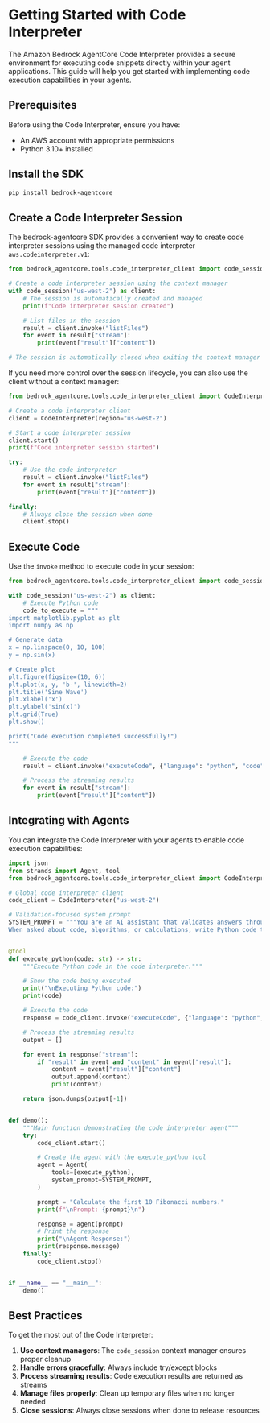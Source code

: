 # Getting Started with Code Interpreter

The Amazon Bedrock AgentCore Code Interpreter provides a secure environment for executing code snippets directly within your agent applications. This guide will help you get started with implementing code execution capabilities in your agents.

## Prerequisites

Before using the Code Interpreter, ensure you have:

- An AWS account with appropriate permissions
- Python 3.10+ installed

## Install the SDK

```bash
pip install bedrock-agentcore
```

## Create a Code Interpreter Session

The bedrock-agentcore SDK provides a convenient way to create code interpreter sessions using the managed code interpreter `aws.codeinterpreter.v1`:

```python
from bedrock_agentcore.tools.code_interpreter_client import code_session

# Create a code interpreter session using the context manager
with code_session("us-west-2") as client:
    # The session is automatically created and managed
    print(f"Code interpreter session created")

    # List files in the session
    result = client.invoke("listFiles")
    for event in result["stream"]:
        print(event["result"]["content"])

# The session is automatically closed when exiting the context manager
```

If you need more control over the session lifecycle, you can also use the client without a context manager:

```python
from bedrock_agentcore.tools.code_interpreter_client import CodeInterpreter

# Create a code interpreter client
client = CodeInterpreter(region="us-west-2")

# Start a code interpreter session
client.start()
print(f"Code interpreter session started")

try:
    # Use the code interpreter
    result = client.invoke("listFiles")
    for event in result["stream"]:
        print(event["result"]["content"])

finally:
    # Always close the session when done
    client.stop()
```

## Execute Code

Use the `invoke` method to execute code in your session:

```python
from bedrock_agentcore.tools.code_interpreter_client import code_session

with code_session("us-west-2") as client:
    # Execute Python code
    code_to_execute = """
import matplotlib.pyplot as plt
import numpy as np

# Generate data
x = np.linspace(0, 10, 100)
y = np.sin(x)

# Create plot
plt.figure(figsize=(10, 6))
plt.plot(x, y, 'b-', linewidth=2)
plt.title('Sine Wave')
plt.xlabel('x')
plt.ylabel('sin(x)')
plt.grid(True)
plt.show()

print("Code execution completed successfully!")
"""

    # Execute the code
    result = client.invoke("executeCode", {"language": "python", "code": code_to_execute})

    # Process the streaming results
    for event in result["stream"]:
        print(event["result"]["content"])
```

## Integrating with Agents

You can integrate the Code Interpreter with your agents to enable code execution capabilities:

```python
import json
from strands import Agent, tool
from bedrock_agentcore.tools.code_interpreter_client import CodeInterpreter

# Global code interpreter client
code_client = CodeInterpreter("us-west-2")

# Validation-focused system prompt
SYSTEM_PROMPT = """You are an AI assistant that validates answers through code execution.
When asked about code, algorithms, or calculations, write Python code to verify your answers."""


@tool
def execute_python(code: str) -> str:
    """Execute Python code in the code interpreter."""

    # Show the code being executed
    print("\nExecuting Python code:")
    print(code)

    # Execute the code
    response = code_client.invoke("executeCode", {"language": "python", "code": code})

    # Process the streaming results
    output = []

    for event in response["stream"]:
        if "result" in event and "content" in event["result"]:
            content = event["result"]["content"]
            output.append(content)
            print(content)

    return json.dumps(output[-1])


def demo():
    """Main function demonstrating the code interpreter agent"""
    try:
        code_client.start()

        # Create the agent with the execute_python tool
        agent = Agent(
            tools=[execute_python],
            system_prompt=SYSTEM_PROMPT,
        )

        prompt = "Calculate the first 10 Fibonacci numbers."
        print(f"\nPrompt: {prompt}\n")

        response = agent(prompt)
        # Print the response
        print("\nAgent Response:")
        print(response.message)
    finally:
        code_client.stop()


if __name__ == "__main__":
    demo()
```

## Best Practices

To get the most out of the Code Interpreter:

1. **Use context managers**: The `code_session` context manager ensures proper cleanup
2. **Handle errors gracefully**: Always include try/except blocks
3. **Process streaming results**: Code execution results are returned as streams
4. **Manage files properly**: Clean up temporary files when no longer needed
5. **Close sessions**: Always close sessions when done to release resources

